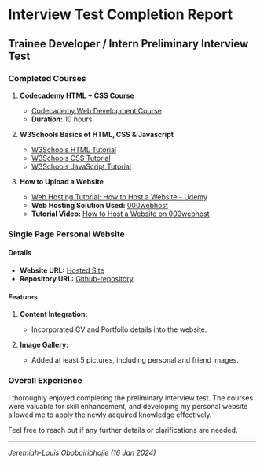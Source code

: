 # Interview Test Completion Report

## Trainee Developer / Intern Preliminary Interview Test

### Completed Courses

1. **Codecademy HTML + CSS Course**
   - [Codecademy Web Development Course](https://www.codecademy.com/learn/web)
   - **Duration:** 10 hours

2. **W3Schools Basics of HTML, CSS & Javascript**
   - [W3Schools HTML Tutorial](https://www.w3schools.com/html/)
   - [W3Schools CSS Tutorial](https://www.w3schools.com/css/)
   - [W3Schools JavaScript Tutorial](https://www.w3schools.com/js/)

3. **How to Upload a Website**
   - [Web Hosting Tutorial: How to Host a Website - Udemy](https://www.udemy.com/course/how-to-make-a-wordpress-website-2017)
   - **Web Hosting Solution Used:** [000webhost](https://www.000webhost.com/)
   - **Tutorial Video:** [How to Host a Website on 000webhost](https://www.youtube.com/watch?v=wyLVxfReHEc)

### Single Page Personal Website

#### Details

- **Website URL:** [Hosted Site](https://jjboy55.github.io/interview-test/)
- **Repository URL:** [Github-repository](https://github.com/jjboy55)

#### Features

1. **Content Integration:**
   - Incorporated CV and Portfolio details into the website.

2. **Image Gallery:**
   - Added at least 5 pictures, including personal and friend images.

### Overall Experience

I thoroughly enjoyed completing the preliminary interview test. The courses were valuable for skill enhancement, and developing my personal website allowed me to apply the newly acquired knowledge effectively.

Feel free to reach out if any further details or clarifications are needed.

---

*Jeremiah-Louis Obobairibhojie*
*(16 Jan 2024)*
